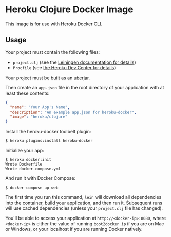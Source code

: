 # Heroku Clojure Docker Image

This image is for use with Heroku Docker CLI.

## Usage

Your project must contain the following files:

* `project.clj` (see the [Leiningen documentation for details](https://github.com/technomancy/leiningen/blob/master/doc/TUTORIAL.md#projectclj))
* `Procfile` (see [the Heroku Dev Center for details](https://devcenter.heroku.com/articles/procfile))

Your project must be built as an [uberjar](https://github.com/technomancy/leiningen/blob/master/doc/TUTORIAL.md#uberjar).

Then create an `app.json` file in the root directory of your application with
at least these contents:

```json
{
  "name": "Your App's Name",
  "description": "An example app.json for heroku-docker",
  "image": "heroku/clojure"
}
```

Install the heroku-docker toolbelt plugin:

```sh-session
$ heroku plugins:install heroku-docker
```

Initialize your app:

```sh-session
$ heroku docker:init
Wrote Dockerfile
Wrote docker-compose.yml
```

And run it with Docker Compose:

```sh-session
$ docker-compose up web
```

The first time you run this command, `lein` will download all dependencies into
the container, build your application, and then run it. Subsequent runs will
use cached dependencies (unless your `project.clj` file has changed).

You'll be able to access your application at `http://<docker-ip>:8080`, where
`<docker-ip>` is either the value of running `boot2docker ip` if you are on Mac
or Windows, or your localhost if you are running Docker natively.
